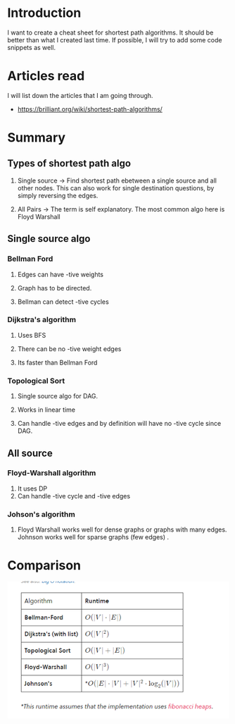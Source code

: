 # Introduction

I want to create a cheat sheet for shortest path algorithms. It should be better than what I created last time. If possible, I will try to add some code snippets as well. 

# Articles read

I will list down the articles that I am going through. 

- https://brilliant.org/wiki/shortest-path-algorithms/

# Summary

## Types of shortest path algo

1. Single source -> Find shortest path ebetween a single source and all other nodes. This can also work for single destination questions, by simply reversing the edges.

2. All Pairs -> The term is self explanatory. The most common algo here is Floyd Warshall

## Single source algo

### Bellman Ford

1. Edges can have -tive weights

2. Graph has to be directed. 

3. Bellman can detect -tive cycles


### Dijkstra's algorithm

1. Uses BFS

2. There can be no -tive weight edges

3. Its faster than Bellman Ford

### Topological Sort

1. Single source algo for DAG. 

2. Works in linear time

3. Can handle -tive edges and by definition will have no -tive cycle since DAG. 

## All source

### Floyd-Warshall algorithm

1. It uses DP
2. Can handle -tive cycle and -tive edges

### Johson's algorithm

1.  Floyd Warshall works well for dense graphs or graphs with many edges. Johnson works well for sparse graphs (few edges) .

# Comparison

![Algo comparisons](/screenshots/comparison.png)
